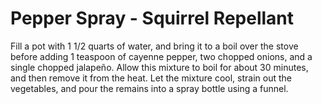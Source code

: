 # Pepper Spray - Squirrel Repellant

Fill a pot with 1 1/2 quarts of water, and bring it to a boil over the stove before adding 1 teaspoon of cayenne pepper, two chopped onions, and a single chopped jalapeño. Allow this mixture to boil for about 30 minutes, and then remove it from the heat. Let the mixture cool, strain out the vegetables, and pour the remains into a spray bottle using a funnel.
